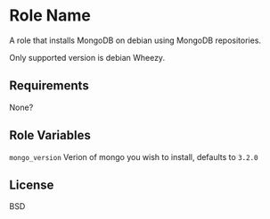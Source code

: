 Role Name
=========

A role that installs MongoDB on debian using MongoDB repositories.

Only supported version is debian Wheezy. 

Requirements
------------

None? 

Role Variables
--------------

``mongo_version``
  Verion of mongo you wish to install, defaults to ``3.2.0`` 

License
-------

BSD

